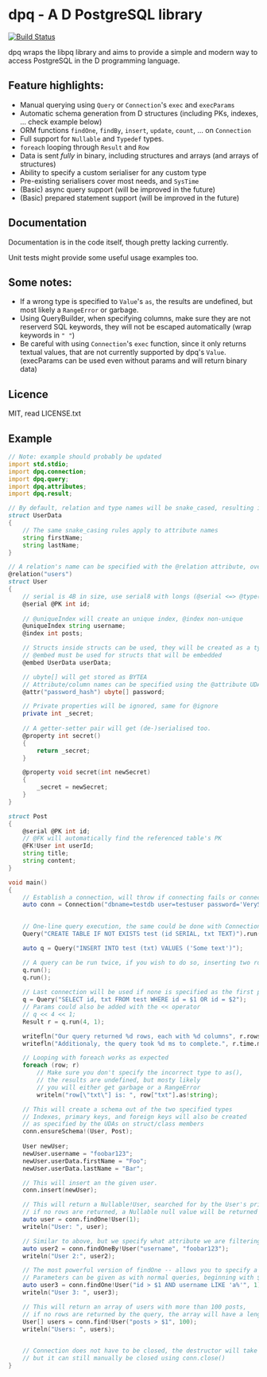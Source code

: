 # dpq - A D PostgreSQL library
[![Build Status](https://travis-ci.org/IrenejMarc/dpq.svg?branch=master)](https://travis-ci.org/IrenejMarc/dpq)

dpq wraps the libpq library and aims to provide a simple and modern way to access PostgreSQL in the D programming language.

## Feature highlights:
 - Manual querying using `Query` or `Connection`'s `exec` and `execParams`
 - Automatic schema generation from D structures (including PKs, indexes, ... check example below)
 - ORM functions `findOne`, `findBy`, `insert`, `update`, `count`, ... on `Connection`
 - Full support for `Nullable` and `Typedef` types.
 - `foreach` looping through `Result` and `Row`
 - Data is sent *fully* in binary, including structures and arrays (and arrays of structures)
 - Ability to specify a custom serialiser for any custom type
 - Pre-existing serialisers cover most needs, and `SysTime`
 - (Basic) async query support (will be improved in the future)
 - (Basic) prepared statement support (will be improved in the future)

 
## Documentation
Documentation is in the code itself, though pretty lacking currently.

Unit tests might provide some useful usage examples too.
 
## Some notes:
 - If a wrong type is specified to `Value`'s `as`, the results are undefined, but most likely a `RangeError` or garbage.
 - Using QueryBuilder, when specifying columns, make sure they are not reserverd SQL keywords, they will not be escaped automatically (wrap keywords in `" "`)
 - Be careful with using `Connection`'s `exec` function, since it only returns textual values, that are not currently supported by dpq's `Value`. (execParams can be used even without params and will return binary data)

## Licence
MIT, read LICENSE.txt

## Example

```d
// Note: example should probably be updated
import std.stdio;
import dpq.connection;
import dpq.query;
import dpq.attributes;
import dpq.result;

// By default, relation and type names will be snake_cased, resulting in a "user_data" type in this case
struct UserData
{
    // The same snake_casing rules apply to attribute names
	string firstName;
	string lastName;
}

// A relation's name can be specified with the @relation attribute, overriding the default
@relation("users")
struct User
{
	// serial is 4B in size, use serial8 with longs (@serial <=> @type("SERIAL"))
	@serial @PK int id;
	
	// @uniqueIndex will create an unique index, @index non-unique
	@uniqueIndex string username;
	@index int posts;

	// Structs inside structs can be used, they will be created as a type,
	// @embed must be used for structs that will be embedded
	@embed UserData userData;

	// ubyte[] will get stored as BYTEA
	// Attribute/column names can be specified using the @attribute UDA (@attr is an alias for it)
	@attr("password_hash") ubyte[] password;

	// Private properties will be ignored, same for @ignore
	private int _secret;
	
	// A getter-setter pair will get (de-)serialised too.
	@property int secret()
	{
		return _secret;
	}

	@property void secret(int newSecret)
	{
		_secret = newSecret;
	}
}

struct Post
{
	@serial @PK int id;
	// @FK will automatically find the referenced table's PK
	@FK!User int userId;
	string title;
	string content;
}

void main()
{
	// Establish a connection, will throw if connecting fails or connection string cannot be parsed
	auto conn = Connection("dbname=testdb user=testuser password='VerySecureTestPassword'");
	

	// One-line query execution, the same could be done with Connection.exec(string command)
	Query("CREATE TABLE IF NOT EXISTS test (id SERIAL, txt TEXT)").run();

	auto q = Query("INSERT INTO test (txt) VALUES ('Some text')");

	// A query can be run twice, if you wish to do so, inserting two rows in this case
	q.run();
	q.run();
	
	// Last connection will be used if none is specified as the first param to Query()
	q = Query("SELECT id, txt FROM test WHERE id = $1 OR id = $2");
	// Params could also be added with the << operator
	// q << 4 << 1;
	Result r = q.run(4, 1);

	writefln("Our query returned %d rows, each with %d columns", r.rows, r.columns);
	writefln("Additionaly, the query took %d ms to complete.", r.time.msecs);

	// Looping with foreach works as expected
	foreach (row; r)
		// Make sure you don't specify the incorrect type to as(),
		// the results are undefined, but mosty likely
		// you will either get garbage or a RangeError
		writeln("row[\"txt\"] is: ", row["txt"].as!string);

	// This will create a schema out of the two specified types
	// Indexes, primary keys, and foreign keys will also be created
	// as specified by the UDAs on struct/class members
	conn.ensureSchema!(User, Post);
	
	User newUser;
	newUser.username = "foobar123";
	newUser.userData.firstName = "Foo";
	newUser.userData.lastName = "Bar";

	// This will insert an the given user.
	conn.insert(newUser);

	// This will return a Nullable!User, searched for by the User's primary key
	// if no rows are returned, a Nullable null value will be returned
	auto user = conn.findOne!User(1);
	writeln("User: ", user);

	// Similar to above, but we specify what attribute we are filtering by
	auto user2 = conn.findOneBy!User("username", "foobar123");
	writeln("User 2:", user2);

	// The most powerful version of findOne -- allows you to specify a custom filter
	// Parameters can be given as with normal queries, beginning with $1.
	auto user3 = conn.findOne!User("id > $1 AND username LIKE 'a%'", 1);
	writeln("User 3: ", user3);

	// This will return an array of users with more than 100 posts,
	// if no rows are returned by the query, the array will have a length of 0
	User[] users = conn.find!User("posts > $1", 100);
	writeln("Users: ", users);
	

	// Connection does not have to be closed, the destructor will take care of that,
	// but it can still manually be closed using conn.close()
}

```
